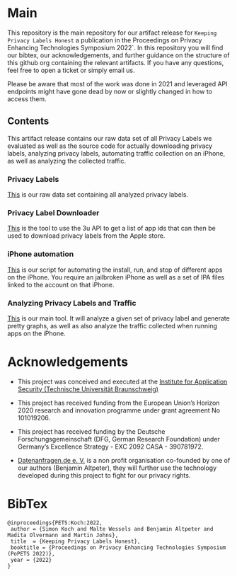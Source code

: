 # Main

This repository is the main repository for our artifact release for `Keeping Privacy Labels Honest` a publication in the Proceedings on Privacy Enhancing Technologies Symposium 2022`.
In this repository you will find our bibtex, our acknowledgements, and further guidance on the structure of this github org containing the relevant artifacts. 
If you have any questions, feel free to open a ticket or simply email us.

Please be aware that most of the work was done in 2021 and leveraged API endpoints might have gone dead by now or slightly changed in how to access them. 

## Contents

This artifact release contains our raw data set of all Privacy Labels we evaluated as well as the source code for actually downloading privacy labels, analyzing privacy labels, automating traffic collection on an iPhone, as well as analyzing the collected traffic.

### Privacy Labels

[This](https://github.com/Keeping-Privacy-Labels-Honest/privacyLabels) is our raw data set containing all analyzed privacy labels.

### Privacy Label Downloader

[This](https://github.com/Keeping-Privacy-Labels-Honest/IndiaPaleAle) is the tool to use the 3u API to get a list of app ids that can then be used to download privacy labels from the Apple store.

### iPhone automation

[This](https://github.com/Keeping-Privacy-Labels-Honest/ios-app-analyzer) is our script for automating the install, run, and stop of different apps on the iPhone. You require an jailbroken iPhone as well as a set of IPA files linked to the account on that iPhone.

### Analyzing Privacy Labels and Traffic 

[This](https://github.com/Keeping-Privacy-Labels-Honest/ledeco) is our main tool. It will analyze a given set of privacy label and generate pretty graphs, as well as also analyze the traffic collected when running apps on the iPhone.


# Acknowledgements

- This project was conceived and executed at the [Institute for Application Security (Technische Universität Braunschweig)](https://www.tu-braunschweig.de/ias)

- This project has received funding from the European Union’s Horizon 2020 research and innovation  programme under grant agreement No 101019206.

- This project has received funding by the Deutsche Forschungsgemeinschaft (DFG, German Research Foundation) under Germany’s Excellence Strategy - EXC 2092 CASA - 390781972. 

- [Datenanfragen.de e. V.](https://www.datarequests.org) is a non profit organisation co-founded by one of our authors (Benjamin Altpeter), they will further use the technology developed during this project to fight for our privacy rights.


# BibTex
``` 
@inproceedings{PETS:Koch:2022,
 author = {Simon Koch and Malte Wessels and Benjamin Altpeter and Madita Olvermann and Martin Johns},
 title  = {Keeping Privacy Labels Honest},
 booktitle = {Proceedings on Privacy Enhancing Technologies Symposium (PoPETS 2022)},
 year = {2022}
}
```
